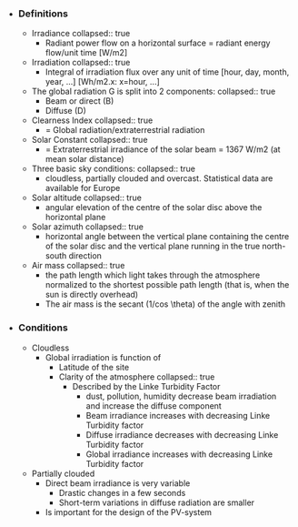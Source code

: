 - ### Definitions
	- Irradiance
	  collapsed:: true
		- Radiant power flow on a horizontal surface = radiant energy flow/unit time [W/m2]
	- Irradiation
	  collapsed:: true
		- Integral of irradiation flux over any unit of time [hour, day, month, year, ...] [Wh/m2.x: x=hour, ...]
	- The global radiation G is split into 2 components:
	  collapsed:: true
		- Beam or direct (B)
		- Diffuse (D)
	- Clearness Index
	  collapsed:: true
		- = Global radiation/extraterrestrial radiation
	- Solar Constant
	  collapsed:: true
		- = Extraterrestrial irradiance of the solar beam = 1367 W/m2 (at mean solar distance)
	- Three basic sky conditions:
	  collapsed:: true
		- cloudless, partially clouded and overcast. Statistical data are available for Europe
	- Solar altitude
	  collapsed:: true
		- angular elevation of the centre of the solar disc above the horizontal plane
	- Solar azimuth
	  collapsed:: true
		- horizontal angle between the vertical plane containing the centre of the solar disc and the vertical plane running in the true north-south direction
	- Air mass
	  collapsed:: true
		- the path length which light takes through the atmosphere normalized to the shortest possible path length (that is, when the sun is directly overhead)
		- The air mass is the secant (1/cos \theta) of the angle with zenith
- ### Conditions
	- Cloudless
		- Global irradiation is function of
			- Latitude of the site
			- Clarity of the atmosphere
			  collapsed:: true
				- Described by the Linke Turbidity Factor
					- dust, pollution, humidity decrease beam irradiation and increase the diffuse component
					- Beam irradiance increases with decreasing Linke Turbidity factor
					- Diffuse irradiance decreases with decreasing Linke Turbidity factor
					- Global irradiance increases with decreasing Linke Turbidity factor
	- Partially clouded
		- Direct beam irradiance is very variable
			- Drastic changes in a few seconds
			- Short-term variations in diffuse radiation are smaller
		- Is important for the design of the PV-system